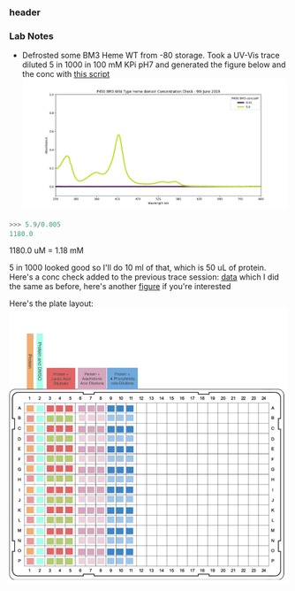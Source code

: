 ### header


### Lab Notes
* Defrosted some BM3 Heme WT from -80 storage. Took a UV-Vis trace diluted 5 in 1000 in 100 mM KPi pH7 and generated the figure below and the conc with [this script](20190618_ProtinConcCheck.py	)
![figure](20190618_BM3StockConc.png	)
```python
>>> 5.9/0.005
1180.0
```
1180.0 uM = 1.18 mM

5 in 1000 looked good so I'll do 10 ml of that, which is 50 uL of protein.
Here's a conc check added to the previous trace session:
[data](20190618_BM3StckConcCheck2.csv	) which I did the same as before, here's another [figure](20190618_BM3StockConc_2.png) if you're interested 


Here's the plate layout:
![Platelayout](20190618_Platelayout.png)

